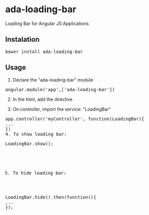 # ada-loading-bar
Loading Bar for Angular JS Applications

## Instalation

<pre>
bower install ada-loading-bar
</pre>

## Usage

1. Declare the "ada-loading-bar" module
<pre>
angular.module('app',['ada-loading-bar'])
</pre>
2. In the html, add the directive

3. On controller, import the service: "LoadingBar"
<pre>
app.controller('myController', function(LoadingBar){
...
})
4. To show loading bar:
<pre>
LoadingBar.show();
</pre>
5. To hide loading bar:
<pre>
LoadingBar.hide().then(function(){
...
});
</pre>



